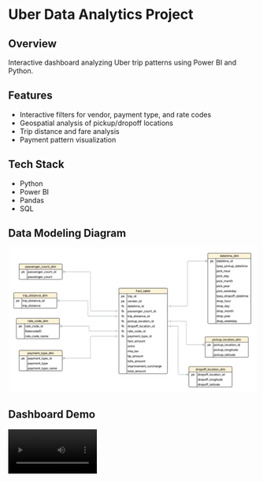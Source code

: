 # Uber Data Analytics Project

## Overview
Interactive dashboard analyzing Uber trip patterns using Power BI and Python.

## Features
- Interactive filters for vendor, payment type, and rate codes
- Geospatial analysis of pickup/dropoff locations
- Trip distance and fare analysis
- Payment pattern visualization

## Tech Stack
- Python
- Power BI
- Pandas
- SQL

## Data Modeling Diagram
<img src="assets//Blank diagram.png">
<!-- ![Dashboard Screenshot 2](./assets/dashboard_screenshot2.png) -->


## Dashboard Demo
<video src='assets/dashboard_demo.mp4' width=180/>







